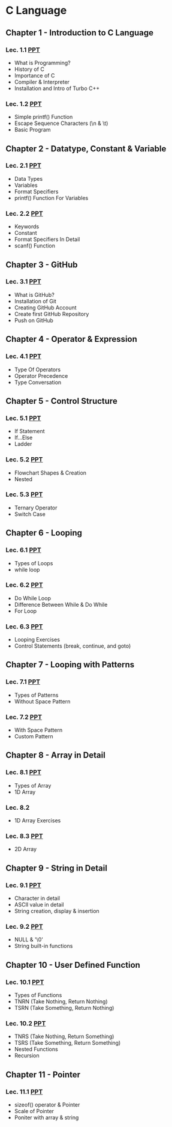 # C Language

## Chapter 1 - Introduction to C Language

### Lec. 1.1 [PPT](https://drive.google.com/file/d/1NoOlBjOtYKtkJ8BovOl5F2NyZcMk8XJT/view?usp=sharing)
- What is Programming?
- History of C
- Importance of C
- Compiler & Interpreter
- Installation and Intro of Turbo C++

### Lec. 1.2 [PPT](https://drive.google.com/file/d/18oIy8TmedLwMDtRg1aKn8bmr-y2NQbsq/view?usp=sharing)
- Simple printf() Function
- Escape Sequence Characters (\n & \t)
- Basic Program


## Chapter 2 - Datatype, Constant & Variable

### Lec. 2.1 [PPT](https://drive.google.com/file/d/1UjTAr_D8nN8b76WjN5x5jecHNQfeqobt/view?usp=sharing)
- Data Types
- Variables
- Format Specifiers
- printf() Function For Variables

### Lec. 2.2 [PPT](https://drive.google.com/file/d/1w_JI4lh_zfng5nuH49kYgaF6qECt9Ah7/view?usp=sharing)
- Keywords
- Constant
- Format Specifiers In Detail
- scanf() Function 


## Chapter 3 - GitHub

### Lec. 3.1 [PPT](https://drive.google.com/file/d/1-cd5onhVR-_3ptUt5_u_v2jwoFggB7e_/view?usp=sharing)
- What is GitHub?
- Installation of Git
- Creating GitHub Account
- Create first GitHub Repository
- Push on GitHub

## Chapter 4 - Operator & Expression

### Lec. 4.1 [PPT](https://drive.google.com/file/d/1aCwDjrCe5CMmDsFliK7IwZc_OgHhHPlc/view?usp=sharing)
- Type Of Operators
- Operator Precedence
- Type Conversation

## Chapter 5 - Control Structure

### Lec. 5.1 [PPT](https://drive.google.com/file/d/1bG7OywGU9fnrBDGugP5ZQ3doKT9d6vAa/view?usp=sharing)
- If Statement
- If...Else
- Ladder

### Lec. 5.2 [PPT](https://drive.google.com/file/d/1tC_Y6-wGJd0tMhW379rsMtwJoTSY7Szd/view?usp=sharing)
- Flowchart Shapes & Creation
- Nested

### Lec. 5.3 [PPT](https://drive.google.com/file/d/1wLNexJlplbPlqlQPdZKQ3u2XHO7SICLd/view?usp=sharing)
- Ternary Operator
- Switch Case 

## Chapter 6 - Looping

### Lec. 6.1 [PPT](https://drive.google.com/file/d/1mi94_d_0nBSqxppobbUzmMLWAXBT78OD/view?usp=sharing)
- Types of Loops
- while loop

### Lec. 6.2 [PPT](https://drive.google.com/file/d/1_SJ0doqk8ElGsu_7LAK5z-lW2FzinMgl/view?usp=sharing)
- Do While Loop
- Difference Between While & Do While
- For Loop

### Lec. 6.3 [PPT](https://drive.google.com/file/d/1TJMC5iOmf_fm4sye58HLqXS1icPe2b6b/view?usp=sharing)
- Looping Exercises
- Control Statements (break, continue, and goto)

## Chapter 7 - Looping with Patterns

### Lec. 7.1 [PPT](https://drive.google.com/file/d/15jr6xXWeus0hGLs6MHHcWbWGX-b-v68x/view?usp=sharing)
- Types of Patterns
- Without Space Pattern

### Lec. 7.2 [PPT](https://drive.google.com/file/d/1NqPwggxqEcNC4ws2D-nIKWZHSHCSWTUQ/view?usp=sharing)
- With Space Pattern
- Custom Pattern

## Chapter 8 - Array in Detail

### Lec. 8.1 [PPT](https://drive.google.com/file/d/1bG2lPMHfAGegIcw4Pkiw0HCKsvd2UPqb/view?usp=sharing)
- Types of Array
- 1D Array

### Lec. 8.2
- 1D Array Exercises

### Lec. 8.3 [PPT](https://drive.google.com/file/d/1EW18tMclCjuEZmarqvGHeG98vz8hXMMq/view?usp=sharing)
- 2D Array

## Chapter 9 - String in Detail

### Lec. 9.1 [PPT](https://drive.google.com/file/d/1AfUtl_tZNiBbxvA3W45nLkGMZfTtAvvZ/view?usp=sharing)
- Character in detail
- ASCII value in detail
- String creation, display & insertion

### Lec. 9.2 [PPT](https://drive.google.com/file/d/1GnraIimiyfz6kk2kcE0ajS7TzubTOTqh/view?usp=sharing)
- NULL & '\0'
- String built-in functions

## Chapter 10 - User Defined Function

### Lec. 10.1 [PPT](https://drive.google.com/file/d/16wuhKS-duFO6lIat_l1TDqgfgsNSpi6q/view?usp=sharing)
- Types of Functions
- TNRN (Take Nothing, Return Nothing)
- TSRN (Take Something, Return Nothing)

### Lec. 10.2 [PPT](https://drive.google.com/file/d/1x2uvDNorE12miFwk3dmCf7KwcEav6VlA/view?usp=sharing)
- TNRS (Take Nothing, Return Something)
- TSRS (Take Something, Return Something)
- Nested Functions
- Recursion

## Chapter 11 - Pointer

### Lec. 11.1 [PPT](https://drive.google.com/file/d/1uZFNM13qXBLRC7dAVOr9gRQjXfC8O8bL/view?usp=sharing)
- sizeof() operator & Pointer
- Scale of Pointer
- Poniter with array & string
